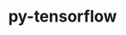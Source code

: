 ---
title: "py-tensorflow"
layout: cache
categories: [package, develop]
meta: {"compilers": ["gcc@11.4.0", "gcc@13.2.0"], "num_specs": 82, "num_specs_by_stack": {"e4s": 8, "e4s-neoverse_v1": 4, "hep": 7, "ml-linux-aarch64-cpu": 12, "ml-linux-aarch64-cuda": 12, "ml-linux-x86_64-cpu": 12, "ml-linux-x86_64-cuda": 13, "ml-linux-x86_64-rocm": 14, "root": 82}, "oss": ["ubuntu22.04", "ubuntu24.04"], "platforms": ["linux"], "stacks": ["e4s", "e4s-neoverse_v1", "hep", "ml-linux-aarch64-cpu", "ml-linux-aarch64-cuda", "ml-linux-x86_64-cpu", "ml-linux-x86_64-cuda", "ml-linux-x86_64-rocm", "root"], "targets": ["aarch64", "neoverse_v1", "x86_64_v3"], "versions": ["2.16.2", "2.18.0", "2.18.0-rocm-enhanced"]}
spec_details: [{"compiler": "gcc@13.2.0", "hash": "3htnwcgt3motuex56oii7qovylmzcrs5", "os": "ubuntu24.04", "platform": "linux", "size": "-", "stacks": ["ml-linux-aarch64-cuda", "root"], "target": "aarch64", "variants": ["~android", "build_system=generic", "~computecpp", "+cuda", "cuda_arch:=80", "+dynamic_kernels", "~gcp", "~gdr", "~ios", "~jemalloc", "~mkl", "~monolithic", "~mpi", "+nccl", "~ngraph", "~numa", "~opencl", "patches:=2017b3e,e061875", "~rocm", "~tensorrt", "~verbs", "+xla"], "versions": ["2.18.0"]}, {"compiler": "gcc@13.2.0", "hash": "3zwnokrxpl2rywftfncaptyrlm6nfdk5", "os": "ubuntu24.04", "platform": "linux", "size": "-", "stacks": ["ml-linux-x86_64-rocm", "root"], "target": "x86_64_v3", "variants": ["amdgpu_target:=gfx90a", "~android", "build_system=generic", "~computecpp", "~cuda", "+dynamic_kernels", "~gcp", "~gdr", "~ios", "~jemalloc", "~mkl", "~monolithic", "~mpi", "+nccl", "~ngraph", "~numa", "~opencl", "patches:=2017b3e,34eee7f,e061875", "+rocm", "~tensorrt", "~verbs", "+xla"], "versions": ["2.18.0-rocm-enhanced"]}, {"compiler": "gcc@13.2.0", "hash": "4shv7za4u66mferc4ts2dqkzg2ncjng4", "os": "ubuntu24.04", "platform": "linux", "size": "-", "stacks": ["ml-linux-aarch64-cpu", "root"], "target": "aarch64", "variants": ["~android", "build_system=generic", "~computecpp", "~cuda", "+dynamic_kernels", "~gcp", "~gdr", "~ios", "~jemalloc", "~mkl", "~monolithic", "~mpi", "~nccl", "~ngraph", "~numa", "~opencl", "patches:=2017b3e,e061875", "~rocm", "~tensorrt", "~verbs", "+xla"], "versions": ["2.18.0"]}, {"compiler": "gcc@13.2.0", "hash": "5ltt3lt3n3lrkefjtcjtqllru4axj226", "os": "ubuntu24.04", "platform": "linux", "size": "-", "stacks": ["ml-linux-x86_64-rocm", "root"], "target": "x86_64_v3", "variants": ["amdgpu_target:=gfx90a", "~android", "build_system=generic", "~computecpp", "~cuda", "+dynamic_kernels", "~gcp", "~gdr", "~ios", "~jemalloc", "~mkl", "~monolithic", "~mpi", "+nccl", "~ngraph", "~numa", "~opencl", "patches:=2017b3e,34eee7f,e061875", "+rocm", "~tensorrt", "~verbs", "+xla"], "versions": ["2.18.0-rocm-enhanced"]}, {"compiler": "gcc@13.2.0", "hash": "6ab76ni7kfsoiipqqvgus6yavceotp3a", "os": "ubuntu24.04", "platform": "linux", "size": "-", "stacks": ["ml-linux-x86_64-cuda", "root"], "target": "x86_64_v3", "variants": ["~android", "build_system=generic", "~computecpp", "+cuda", "cuda_arch:=80", "+dynamic_kernels", "~gcp", "~gdr", "~ios", "~jemalloc", "~mkl", "~monolithic", "~mpi", "+nccl", "~ngraph", "~numa", "~opencl", "patches:=2017b3e,e061875", "~rocm", "~tensorrt", "~verbs", "+xla"], "versions": ["2.18.0"]}, {"compiler": "gcc@13.2.0", "hash": "6cectvgmum6kf5wecoocvibf6p5t7ovf", "os": "ubuntu24.04", "platform": "linux", "size": "-", "stacks": ["ml-linux-aarch64-cpu", "root"], "target": "aarch64", "variants": ["~android", "build_system=generic", "~computecpp", "~cuda", "+dynamic_kernels", "~gcp", "~gdr", "~ios", "~jemalloc", "~mkl", "~monolithic", "~mpi", "~nccl", "~ngraph", "~numa", "~opencl", "patches:=2017b3e,e061875", "~rocm", "~tensorrt", "~verbs", "+xla"], "versions": ["2.18.0"]}, {"compiler": "gcc@11.4.0", "hash": "6hdbkct3slzcnc64em2zsh5um66htjxj", "os": "ubuntu22.04", "platform": "linux", "size": "-", "stacks": ["e4s", "root"], "target": "x86_64_v3", "variants": ["~android", "~aws", "build_system=generic", "~computecpp", "~cuda", "+dynamic_kernels", "~gcp", "~gdr", "~hdfs", "~ios", "~jemalloc", "~mkl", "~monolithic", "+mpi", "~nccl", "~ngraph", "~numa", "~opencl", "patches:=2017b3e,e061875", "~rocm", "~tensorrt", "~verbs", "+xla"], "versions": ["2.16.2"]}, {"compiler": "gcc@13.2.0", "hash": "6kpq3u3z6ezvqbyczzprupoh33fi27os", "os": "ubuntu24.04", "platform": "linux", "size": "-", "stacks": ["ml-linux-aarch64-cuda", "root"], "target": "aarch64", "variants": ["~android", "build_system=generic", "~computecpp", "+cuda", "cuda_arch:=80", "+dynamic_kernels", "~gcp", "~gdr", "~ios", "~jemalloc", "~mkl", "~monolithic", "~mpi", "+nccl", "~ngraph", "~numa", "~opencl", "patches:=2017b3e,e061875", "~rocm", "~tensorrt", "~verbs", "+xla"], "versions": ["2.18.0"]}, {"compiler": "gcc@13.2.0", "hash": "763zke22gycrexs6mfi4tk76jbhhk2qg", "os": "ubuntu24.04", "platform": "linux", "size": "-", "stacks": ["ml-linux-x86_64-cpu", "root"], "target": "x86_64_v3", "variants": ["~android", "build_system=generic", "~computecpp", "~cuda", "+dynamic_kernels", "~gcp", "~gdr", "~ios", "~jemalloc", "~mkl", "~monolithic", "~mpi", "~nccl", "~ngraph", "~numa", "~opencl", "patches:=2017b3e,e061875", "~rocm", "~tensorrt", "~verbs", "+xla"], "versions": ["2.18.0"]}, {"compiler": "gcc@13.2.0", "hash": "7de4fordzhulw6pguqd3rrag2qik4cc4", "os": "ubuntu24.04", "platform": "linux", "size": "-", "stacks": ["ml-linux-x86_64-cuda", "root"], "target": "x86_64_v3", "variants": ["~android", "build_system=generic", "~computecpp", "+cuda", "cuda_arch:=80", "+dynamic_kernels", "~gcp", "~gdr", "~ios", "~jemalloc", "~mkl", "~monolithic", "~mpi", "+nccl", "~ngraph", "~numa", "~opencl", "patches:=2017b3e,e061875", "~rocm", "~tensorrt", "~verbs", "+xla"], "versions": ["2.18.0"]}, {"compiler": "gcc@13.2.0", "hash": "7fiq7jcqjmeajfhimeiupbrtf36kcnyi", "os": "ubuntu24.04", "platform": "linux", "size": "-", "stacks": ["ml-linux-x86_64-rocm", "root"], "target": "x86_64_v3", "variants": ["amdgpu_target:=gfx90a", "~android", "build_system=generic", "~computecpp", "~cuda", "+dynamic_kernels", "~gcp", "~gdr", "~ios", "~jemalloc", "~mkl", "~monolithic", "~mpi", "+nccl", "~ngraph", "~numa", "~opencl", "patches:=2017b3e,34eee7f,e061875", "+rocm", "~tensorrt", "~verbs", "+xla"], "versions": ["2.18.0-rocm-enhanced"]}, {"compiler": "gcc@11.4.0", "hash": "7r7bqk32xjjdt6yzpl5h6zaee2uzahgy", "os": "ubuntu22.04", "platform": "linux", "size": "-", "stacks": ["e4s-neoverse_v1", "root"], "target": "neoverse_v1", "variants": ["~android", "~aws", "build_system=generic", "~computecpp", "~cuda", "+dynamic_kernels", "~gcp", "~gdr", "~hdfs", "~ios", "~jemalloc", "~mkl", "~monolithic", "+mpi", "~nccl", "~ngraph", "~numa", "~opencl", "patches:=2017b3e,e538be3", "~rocm", "~tensorrt", "~verbs", "+xla"], "versions": ["2.16.2"]}, {"compiler": "gcc@11.4.0", "hash": "ampicucntu2nbwnehfqeqwcfir5hsl37", "os": "ubuntu22.04", "platform": "linux", "size": "-", "stacks": ["e4s", "root"], "target": "x86_64_v3", "variants": ["~android", "~aws", "build_system=generic", "~computecpp", "~cuda", "+dynamic_kernels", "~gcp", "~gdr", "~hdfs", "~ios", "~jemalloc", "~mkl", "~monolithic", "+mpi", "~nccl", "~ngraph", "~numa", "~opencl", "patches:=2017b3e,e061875", "~rocm", "~tensorrt", "~verbs", "+xla"], "versions": ["2.16.2"]}, {"compiler": "gcc@13.2.0", "hash": "b5tdvt3zs6ly3pcbkzl3jgjrvaxe66yj", "os": "ubuntu24.04", "platform": "linux", "size": "-", "stacks": ["ml-linux-x86_64-cuda", "root"], "target": "x86_64_v3", "variants": ["~android", "build_system=generic", "~computecpp", "+cuda", "cuda_arch:=80", "+dynamic_kernels", "~gcp", "~gdr", "~ios", "~jemalloc", "~mkl", "~monolithic", "~mpi", "+nccl", "~ngraph", "~numa", "~opencl", "patches:=2017b3e,e061875", "~rocm", "~tensorrt", "~verbs", "+xla"], "versions": ["2.18.0"]}, {"compiler": "gcc@11.4.0", "hash": "b6j65f6qzn5xthontc4yschrellf7zde", "os": "ubuntu22.04", "platform": "linux", "size": "-", "stacks": ["hep", "root"], "target": "x86_64_v3", "variants": ["~android", "~aws", "build_system=generic", "~computecpp", "~cuda", "+dynamic_kernels", "~gcp", "~gdr", "~hdfs", "~ios", "~jemalloc", "~mkl", "~monolithic", "+mpi", "~nccl", "~ngraph", "~numa", "~opencl", "patches:=2017b3e,e061875", "~rocm", "~tensorrt", "~verbs", "+xla"], "versions": ["2.16.2"]}, {"compiler": "gcc@13.2.0", "hash": "bmmmoyd4c4l24iva4l37sculygnq35jg", "os": "ubuntu24.04", "platform": "linux", "size": "-", "stacks": ["ml-linux-x86_64-cpu", "root"], "target": "x86_64_v3", "variants": ["~android", "build_system=generic", "~computecpp", "~cuda", "+dynamic_kernels", "~gcp", "~gdr", "~ios", "~jemalloc", "~mkl", "~monolithic", "~mpi", "~nccl", "~ngraph", "~numa", "~opencl", "patches:=2017b3e,e061875", "~rocm", "~tensorrt", "~verbs", "+xla"], "versions": ["2.18.0"]}, {"compiler": "gcc@11.4.0", "hash": "c72kud54hx66tgc2zqxl5bbidziwctih", "os": "ubuntu22.04", "platform": "linux", "size": "-", "stacks": ["hep", "root"], "target": "x86_64_v3", "variants": ["~android", "~aws", "build_system=generic", "~computecpp", "~cuda", "+dynamic_kernels", "~gcp", "~gdr", "~hdfs", "~ios", "~jemalloc", "~mkl", "~monolithic", "+mpi", "~nccl", "~ngraph", "~numa", "~opencl", "patches:=2017b3e,e061875", "~rocm", "~tensorrt", "~verbs", "+xla"], "versions": ["2.16.2"]}, {"compiler": "gcc@13.2.0", "hash": "chdslfn4vqcasltgwdy2hkikbcat2w7f", "os": "ubuntu24.04", "platform": "linux", "size": "-", "stacks": ["ml-linux-x86_64-rocm", "root"], "target": "x86_64_v3", "variants": ["amdgpu_target:=gfx90a", "~android", "build_system=generic", "~computecpp", "~cuda", "+dynamic_kernels", "~gcp", "~gdr", "~ios", "~jemalloc", "~mkl", "~monolithic", "~mpi", "+nccl", "~ngraph", "~numa", "~opencl", "patches:=2017b3e,34eee7f,e061875", "+rocm", "~tensorrt", "~verbs", "+xla"], "versions": ["2.18.0-rocm-enhanced"]}, {"compiler": "gcc@11.4.0", "hash": "cv6pfazwrzpsyox5aydvbk4ygmzqvvwc", "os": "ubuntu22.04", "platform": "linux", "size": "-", "stacks": ["e4s", "root"], "target": "x86_64_v3", "variants": ["~android", "~aws", "build_system=generic", "~computecpp", "~cuda", "+dynamic_kernels", "~gcp", "~gdr", "~hdfs", "~ios", "~jemalloc", "~mkl", "~monolithic", "+mpi", "~nccl", "~ngraph", "~numa", "~opencl", "patches:=2017b3e,e061875", "~rocm", "~tensorrt", "~verbs", "+xla"], "versions": ["2.16.2"]}, {"compiler": "gcc@13.2.0", "hash": "da4voprq334twmykkzc6jmjmwkgrvllw", "os": "ubuntu24.04", "platform": "linux", "size": "-", "stacks": ["ml-linux-x86_64-rocm", "root"], "target": "x86_64_v3", "variants": ["amdgpu_target:=gfx90a", "~android", "build_system=generic", "~computecpp", "~cuda", "+dynamic_kernels", "~gcp", "~gdr", "~ios", "~jemalloc", "~mkl", "~monolithic", "~mpi", "+nccl", "~ngraph", "~numa", "~opencl", "patches:=2017b3e,34eee7f,e061875", "+rocm", "~tensorrt", "~verbs", "+xla"], "versions": ["2.18.0-rocm-enhanced"]}, {"compiler": "gcc@13.2.0", "hash": "db4rtpptovh52spchkhhigqvppbp6pzg", "os": "ubuntu24.04", "platform": "linux", "size": "-", "stacks": ["ml-linux-x86_64-rocm", "root"], "target": "x86_64_v3", "variants": ["amdgpu_target:=gfx90a", "~android", "build_system=generic", "~computecpp", "~cuda", "+dynamic_kernels", "~gcp", "~gdr", "~ios", "~jemalloc", "~mkl", "~monolithic", "~mpi", "+nccl", "~ngraph", "~numa", "~opencl", "patches:=2017b3e,34eee7f,e061875", "+rocm", "~tensorrt", "~verbs", "+xla"], "versions": ["2.18.0-rocm-enhanced"]}, {"compiler": "gcc@13.2.0", "hash": "dbaswirh6iyfprydi6t3bchjrdq6r7oe", "os": "ubuntu24.04", "platform": "linux", "size": "-", "stacks": ["ml-linux-x86_64-cuda", "root"], "target": "x86_64_v3", "variants": ["~android", "build_system=generic", "~computecpp", "+cuda", "cuda_arch:=80", "+dynamic_kernels", "~gcp", "~gdr", "~ios", "~jemalloc", "~mkl", "~monolithic", "~mpi", "+nccl", "~ngraph", "~numa", "~opencl", "patches:=2017b3e,e061875", "~rocm", "~tensorrt", "~verbs", "+xla"], "versions": ["2.18.0"]}, {"compiler": "gcc@13.2.0", "hash": "dbksw6hxqweqpdxqmapvkgenxypbigje", "os": "ubuntu24.04", "platform": "linux", "size": "-", "stacks": ["ml-linux-x86_64-cuda", "root"], "target": "x86_64_v3", "variants": ["~android", "build_system=generic", "~computecpp", "+cuda", "cuda_arch:=80", "+dynamic_kernels", "~gcp", "~gdr", "~ios", "~jemalloc", "~mkl", "~monolithic", "~mpi", "+nccl", "~ngraph", "~numa", "~opencl", "patches:=2017b3e,e061875", "~rocm", "~tensorrt", "~verbs", "+xla"], "versions": ["2.18.0"]}, {"compiler": "gcc@13.2.0", "hash": "dmxgu3ozbupxnnyfxogmpmyj7v7uw2fm", "os": "ubuntu24.04", "platform": "linux", "size": "-", "stacks": ["ml-linux-aarch64-cpu", "root"], "target": "aarch64", "variants": ["~android", "build_system=generic", "~computecpp", "~cuda", "+dynamic_kernels", "~gcp", "~gdr", "~ios", "~jemalloc", "~mkl", "~monolithic", "~mpi", "~nccl", "~ngraph", "~numa", "~opencl", "patches:=2017b3e,e061875", "~rocm", "~tensorrt", "~verbs", "+xla"], "versions": ["2.18.0"]}, {"compiler": "gcc@13.2.0", "hash": "dqyl2rnk4z2t4g3z44qwa44v6mqfl4m3", "os": "ubuntu24.04", "platform": "linux", "size": "-", "stacks": ["ml-linux-aarch64-cuda", "root"], "target": "aarch64", "variants": ["~android", "build_system=generic", "~computecpp", "+cuda", "cuda_arch:=80", "+dynamic_kernels", "~gcp", "~gdr", "~ios", "~jemalloc", "~mkl", "~monolithic", "~mpi", "+nccl", "~ngraph", "~numa", "~opencl", "patches:=2017b3e,e061875", "~rocm", "~tensorrt", "~verbs", "+xla"], "versions": ["2.18.0"]}, {"compiler": "gcc@11.4.0", "hash": "eofiwbhas6upchqejj4xn3mnzytflpud", "os": "ubuntu22.04", "platform": "linux", "size": "-", "stacks": ["hep", "root"], "target": "x86_64_v3", "variants": ["~android", "~aws", "build_system=generic", "~computecpp", "~cuda", "+dynamic_kernels", "~gcp", "~gdr", "~hdfs", "~ios", "~jemalloc", "~mkl", "~monolithic", "+mpi", "~nccl", "~ngraph", "~numa", "~opencl", "patches:=2017b3e,e061875", "~rocm", "~tensorrt", "~verbs", "+xla"], "versions": ["2.16.2"]}, {"compiler": "gcc@13.2.0", "hash": "fd4clotlswyslsoxmlfqxksmgcuw36wc", "os": "ubuntu24.04", "platform": "linux", "size": "-", "stacks": ["ml-linux-x86_64-cuda", "root"], "target": "x86_64_v3", "variants": ["~android", "build_system=generic", "~computecpp", "+cuda", "cuda_arch:=80", "+dynamic_kernels", "~gcp", "~gdr", "~ios", "~jemalloc", "~mkl", "~monolithic", "~mpi", "+nccl", "~ngraph", "~numa", "~opencl", "patches:=2017b3e,e061875", "~rocm", "~tensorrt", "~verbs", "+xla"], "versions": ["2.18.0"]}, {"compiler": "gcc@13.2.0", "hash": "ft73glndjzqt4baiccd46sk6yavn23gu", "os": "ubuntu24.04", "platform": "linux", "size": "-", "stacks": ["ml-linux-x86_64-cuda", "root"], "target": "x86_64_v3", "variants": ["~android", "build_system=generic", "~computecpp", "+cuda", "cuda_arch:=80", "+dynamic_kernels", "~gcp", "~gdr", "~ios", "~jemalloc", "~mkl", "~monolithic", "~mpi", "+nccl", "~ngraph", "~numa", "~opencl", "patches:=2017b3e,e061875", "~rocm", "~tensorrt", "~verbs", "+xla"], "versions": ["2.18.0"]}, {"compiler": "gcc@13.2.0", "hash": "g7yrpdi7otvujobsvbqcrukch7wgr6yn", "os": "ubuntu24.04", "platform": "linux", "size": "-", "stacks": ["ml-linux-x86_64-cpu", "root"], "target": "x86_64_v3", "variants": ["~android", "build_system=generic", "~computecpp", "~cuda", "+dynamic_kernels", "~gcp", "~gdr", "~ios", "~jemalloc", "~mkl", "~monolithic", "~mpi", "~nccl", "~ngraph", "~numa", "~opencl", "patches:=2017b3e,e061875", "~rocm", "~tensorrt", "~verbs", "+xla"], "versions": ["2.18.0"]}, {"compiler": "gcc@13.2.0", "hash": "gd3qqw5xltfyfaaasnxcx3vjehmhfqa6", "os": "ubuntu24.04", "platform": "linux", "size": "-", "stacks": ["ml-linux-x86_64-rocm", "root"], "target": "x86_64_v3", "variants": ["amdgpu_target:=gfx90a", "~android", "build_system=generic", "~computecpp", "~cuda", "+dynamic_kernels", "~gcp", "~gdr", "~ios", "~jemalloc", "~mkl", "~monolithic", "~mpi", "+nccl", "~ngraph", "~numa", "~opencl", "patches:=2017b3e,34eee7f,e061875", "+rocm", "~tensorrt", "~verbs", "+xla"], "versions": ["2.18.0-rocm-enhanced"]}, {"compiler": "gcc@13.2.0", "hash": "gjwz7ebap5bunduls7felabjpq2p64vo", "os": "ubuntu24.04", "platform": "linux", "size": "-", "stacks": ["ml-linux-x86_64-rocm", "root"], "target": "x86_64_v3", "variants": ["amdgpu_target:=gfx90a", "~android", "build_system=generic", "~computecpp", "~cuda", "+dynamic_kernels", "~gcp", "~gdr", "~ios", "~jemalloc", "~mkl", "~monolithic", "~mpi", "+nccl", "~ngraph", "~numa", "~opencl", "patches:=2017b3e,34eee7f,e061875", "+rocm", "~tensorrt", "~verbs", "+xla"], "versions": ["2.18.0-rocm-enhanced"]}, {"compiler": "gcc@13.2.0", "hash": "hoovlyniivpdwzzvibytctnrsvx6ktli", "os": "ubuntu24.04", "platform": "linux", "size": "-", "stacks": ["ml-linux-aarch64-cpu", "root"], "target": "aarch64", "variants": ["~android", "build_system=generic", "~computecpp", "~cuda", "+dynamic_kernels", "~gcp", "~gdr", "~ios", "~jemalloc", "~mkl", "~monolithic", "~mpi", "~nccl", "~ngraph", "~numa", "~opencl", "patches:=2017b3e,e061875", "~rocm", "~tensorrt", "~verbs", "+xla"], "versions": ["2.18.0"]}, {"compiler": "gcc@13.2.0", "hash": "i4ywlisf32drzkbbo6fsymnpzpql2foe", "os": "ubuntu24.04", "platform": "linux", "size": "-", "stacks": ["ml-linux-aarch64-cpu", "root"], "target": "aarch64", "variants": ["~android", "build_system=generic", "~computecpp", "~cuda", "+dynamic_kernels", "~gcp", "~gdr", "~ios", "~jemalloc", "~mkl", "~monolithic", "~mpi", "~nccl", "~ngraph", "~numa", "~opencl", "patches:=2017b3e,e061875", "~rocm", "~tensorrt", "~verbs", "+xla"], "versions": ["2.18.0"]}, {"compiler": "gcc@13.2.0", "hash": "iejmyxib3cdef3ozjznp6lxhfgbzy5i6", "os": "ubuntu24.04", "platform": "linux", "size": "-", "stacks": ["ml-linux-x86_64-rocm", "root"], "target": "x86_64_v3", "variants": ["amdgpu_target:=gfx90a", "~android", "build_system=generic", "~computecpp", "~cuda", "+dynamic_kernels", "~gcp", "~gdr", "~ios", "~jemalloc", "~mkl", "~monolithic", "~mpi", "+nccl", "~ngraph", "~numa", "~opencl", "patches:=2017b3e,34eee7f,e061875", "+rocm", "~tensorrt", "~verbs", "+xla"], "versions": ["2.18.0-rocm-enhanced"]}, {"compiler": "gcc@13.2.0", "hash": "iqn4fiuphv5ozqhunwn4my7ajg76snku", "os": "ubuntu24.04", "platform": "linux", "size": "-", "stacks": ["ml-linux-x86_64-cpu", "root"], "target": "x86_64_v3", "variants": ["~android", "build_system=generic", "~computecpp", "~cuda", "+dynamic_kernels", "~gcp", "~gdr", "~ios", "~jemalloc", "~mkl", "~monolithic", "~mpi", "~nccl", "~ngraph", "~numa", "~opencl", "patches:=2017b3e,e061875", "~rocm", "~tensorrt", "~verbs", "+xla"], "versions": ["2.18.0"]}, {"compiler": "gcc@11.4.0", "hash": "iwox5bn7sgpvuh7cbimncvjky3yppokz", "os": "ubuntu22.04", "platform": "linux", "size": "-", "stacks": ["e4s", "root"], "target": "x86_64_v3", "variants": ["~android", "~aws", "build_system=generic", "~computecpp", "~cuda", "+dynamic_kernels", "~gcp", "~gdr", "~hdfs", "~ios", "~jemalloc", "~mkl", "~monolithic", "+mpi", "~nccl", "~ngraph", "~numa", "~opencl", "patches:=2017b3e,e061875", "~rocm", "~tensorrt", "~verbs", "+xla"], "versions": ["2.16.2"]}, {"compiler": "gcc@13.2.0", "hash": "iydlmpaxec3t7d2xqjpdvaoyb7bxutcu", "os": "ubuntu24.04", "platform": "linux", "size": "-", "stacks": ["ml-linux-aarch64-cuda", "root"], "target": "aarch64", "variants": ["~android", "build_system=generic", "~computecpp", "+cuda", "cuda_arch:=80", "+dynamic_kernels", "~gcp", "~gdr", "~ios", "~jemalloc", "~mkl", "~monolithic", "~mpi", "+nccl", "~ngraph", "~numa", "~opencl", "patches:=2017b3e,e061875", "~rocm", "~tensorrt", "~verbs", "+xla"], "versions": ["2.18.0"]}, {"compiler": "gcc@13.2.0", "hash": "jdhbcfexdyy3qqrce5tuqjxlgw5qc336", "os": "ubuntu24.04", "platform": "linux", "size": "-", "stacks": ["ml-linux-aarch64-cpu", "root"], "target": "aarch64", "variants": ["~android", "build_system=generic", "~computecpp", "~cuda", "+dynamic_kernels", "~gcp", "~gdr", "~ios", "~jemalloc", "~mkl", "~monolithic", "~mpi", "~nccl", "~ngraph", "~numa", "~opencl", "patches:=2017b3e,e061875", "~rocm", "~tensorrt", "~verbs", "+xla"], "versions": ["2.18.0"]}, {"compiler": "gcc@11.4.0", "hash": "k5ejeljo454vr5nslquyvvbj5rtofrod", "os": "ubuntu22.04", "platform": "linux", "size": "-", "stacks": ["hep", "root"], "target": "x86_64_v3", "variants": ["~android", "~aws", "build_system=generic", "~computecpp", "~cuda", "+dynamic_kernels", "~gcp", "~gdr", "~hdfs", "~ios", "~jemalloc", "~mkl", "~monolithic", "+mpi", "~nccl", "~ngraph", "~numa", "~opencl", "patches:=2017b3e,e061875", "~rocm", "~tensorrt", "~verbs", "+xla"], "versions": ["2.16.2"]}, {"compiler": "gcc@11.4.0", "hash": "kjzh5shmo477jp3hpbuygsxy52wpefol", "os": "ubuntu22.04", "platform": "linux", "size": "-", "stacks": ["e4s-neoverse_v1", "root"], "target": "neoverse_v1", "variants": ["~android", "~aws", "build_system=generic", "~computecpp", "~cuda", "+dynamic_kernels", "~gcp", "~gdr", "~hdfs", "~ios", "~jemalloc", "~mkl", "~monolithic", "+mpi", "~nccl", "~ngraph", "~numa", "~opencl", "patches:=2017b3e,e538be3", "~rocm", "~tensorrt", "~verbs", "+xla"], "versions": ["2.16.2"]}, {"compiler": "gcc@11.4.0", "hash": "kkhdwchya3xaidyera3yclxspmyuu7kp", "os": "ubuntu22.04", "platform": "linux", "size": "-", "stacks": ["e4s", "root"], "target": "x86_64_v3", "variants": ["~android", "~aws", "build_system=generic", "~computecpp", "~cuda", "+dynamic_kernels", "~gcp", "~gdr", "~hdfs", "~ios", "~jemalloc", "~mkl", "~monolithic", "+mpi", "~nccl", "~ngraph", "~numa", "~opencl", "patches:=2017b3e,e061875", "~rocm", "~tensorrt", "~verbs", "+xla"], "versions": ["2.16.2"]}, {"compiler": "gcc@13.2.0", "hash": "ky4iyyqm322hsqcw5z2toph2lmzsyfxm", "os": "ubuntu24.04", "platform": "linux", "size": "-", "stacks": ["ml-linux-aarch64-cuda", "root"], "target": "aarch64", "variants": ["~android", "build_system=generic", "~computecpp", "+cuda", "cuda_arch:=80", "+dynamic_kernels", "~gcp", "~gdr", "~ios", "~jemalloc", "~mkl", "~monolithic", "~mpi", "+nccl", "~ngraph", "~numa", "~opencl", "patches:=2017b3e,e061875", "~rocm", "~tensorrt", "~verbs", "+xla"], "versions": ["2.18.0"]}, {"compiler": "gcc@11.4.0", "hash": "lderpkxtaicye53b7w2fzmunrjnm5fql", "os": "ubuntu22.04", "platform": "linux", "size": "-", "stacks": ["hep", "root"], "target": "x86_64_v3", "variants": ["~android", "~aws", "build_system=generic", "~computecpp", "~cuda", "+dynamic_kernels", "~gcp", "~gdr", "~hdfs", "~ios", "~jemalloc", "~mkl", "~monolithic", "+mpi", "~nccl", "~ngraph", "~numa", "~opencl", "patches:=2017b3e,e061875", "~rocm", "~tensorrt", "~verbs", "+xla"], "versions": ["2.16.2"]}, {"compiler": "gcc@13.2.0", "hash": "lzonmi4oj44amsipnoicmzeczocvvxzk", "os": "ubuntu24.04", "platform": "linux", "size": "-", "stacks": ["ml-linux-x86_64-cpu", "root"], "target": "x86_64_v3", "variants": ["~android", "build_system=generic", "~computecpp", "~cuda", "+dynamic_kernels", "~gcp", "~gdr", "~ios", "~jemalloc", "~mkl", "~monolithic", "~mpi", "~nccl", "~ngraph", "~numa", "~opencl", "patches:=2017b3e,e061875", "~rocm", "~tensorrt", "~verbs", "+xla"], "versions": ["2.18.0"]}, {"compiler": "gcc@13.2.0", "hash": "m3s4s4kxt6mmlsiofdtkv7uk2l2v5xhb", "os": "ubuntu24.04", "platform": "linux", "size": "-", "stacks": ["ml-linux-x86_64-rocm", "root"], "target": "x86_64_v3", "variants": ["amdgpu_target:=gfx90a", "~android", "build_system=generic", "~computecpp", "~cuda", "+dynamic_kernels", "~gcp", "~gdr", "~ios", "~jemalloc", "~mkl", "~monolithic", "~mpi", "+nccl", "~ngraph", "~numa", "~opencl", "patches:=2017b3e,34eee7f,e061875", "+rocm", "~tensorrt", "~verbs", "+xla"], "versions": ["2.18.0-rocm-enhanced"]}, {"compiler": "gcc@11.4.0", "hash": "mptlj36yvt3jjmwd2th4ai5zzr4ysa44", "os": "ubuntu22.04", "platform": "linux", "size": "-", "stacks": ["e4s-neoverse_v1", "root"], "target": "neoverse_v1", "variants": ["~android", "~aws", "build_system=generic", "~computecpp", "~cuda", "+dynamic_kernels", "~gcp", "~gdr", "~hdfs", "~ios", "~jemalloc", "~mkl", "~monolithic", "+mpi", "~nccl", "~ngraph", "~numa", "~opencl", "patches:=2017b3e,e538be3", "~rocm", "~tensorrt", "~verbs", "+xla"], "versions": ["2.16.2"]}, {"compiler": "gcc@13.2.0", "hash": "myje2q5jhn732vxz2u3k2nsk6lmqe3kr", "os": "ubuntu24.04", "platform": "linux", "size": "-", "stacks": ["ml-linux-x86_64-cuda", "root"], "target": "x86_64_v3", "variants": ["~android", "build_system=generic", "~computecpp", "+cuda", "cuda_arch:=80", "+dynamic_kernels", "~gcp", "~gdr", "~ios", "~jemalloc", "~mkl", "~monolithic", "~mpi", "+nccl", "~ngraph", "~numa", "~opencl", "patches:=2017b3e,e061875", "~rocm", "~tensorrt", "~verbs", "+xla"], "versions": ["2.18.0"]}, {"compiler": "gcc@13.2.0", "hash": "ntlubggbwgfa7ic5fbblcudj6sizrewr", "os": "ubuntu24.04", "platform": "linux", "size": "-", "stacks": ["ml-linux-x86_64-cpu", "root"], "target": "x86_64_v3", "variants": ["~android", "build_system=generic", "~computecpp", "~cuda", "+dynamic_kernels", "~gcp", "~gdr", "~ios", "~jemalloc", "~mkl", "~monolithic", "~mpi", "~nccl", "~ngraph", "~numa", "~opencl", "patches:=2017b3e,e061875", "~rocm", "~tensorrt", "~verbs", "+xla"], "versions": ["2.18.0"]}, {"compiler": "gcc@13.2.0", "hash": "nwd4ufvra2thg6kqvkjhbyrbvpojrpdj", "os": "ubuntu24.04", "platform": "linux", "size": "-", "stacks": ["ml-linux-x86_64-cuda", "root"], "target": "x86_64_v3", "variants": ["~android", "build_system=generic", "~computecpp", "+cuda", "cuda_arch:=80", "+dynamic_kernels", "~gcp", "~gdr", "~ios", "~jemalloc", "~mkl", "~monolithic", "~mpi", "+nccl", "~ngraph", "~numa", "~opencl", "patches:=2017b3e,e061875", "~rocm", "~tensorrt", "~verbs", "+xla"], "versions": ["2.18.0"]}, {"compiler": "gcc@11.4.0", "hash": "o7neyy2ufiv3sgt3eyrlju3h343vpckb", "os": "ubuntu22.04", "platform": "linux", "size": "-", "stacks": ["e4s-neoverse_v1", "root"], "target": "neoverse_v1", "variants": ["~android", "~aws", "build_system=generic", "~computecpp", "~cuda", "+dynamic_kernels", "~gcp", "~gdr", "~hdfs", "~ios", "~jemalloc", "~mkl", "~monolithic", "+mpi", "~nccl", "~ngraph", "~numa", "~opencl", "patches:=2017b3e,e538be3", "~rocm", "~tensorrt", "~verbs", "+xla"], "versions": ["2.16.2"]}, {"compiler": "gcc@13.2.0", "hash": "ohfryc7kovfrs47crkhrz2ywsesuibgc", "os": "ubuntu24.04", "platform": "linux", "size": "-", "stacks": ["ml-linux-x86_64-rocm", "root"], "target": "x86_64_v3", "variants": ["amdgpu_target:=gfx90a", "~android", "build_system=generic", "~computecpp", "~cuda", "+dynamic_kernels", "~gcp", "~gdr", "~ios", "~jemalloc", "~mkl", "~monolithic", "~mpi", "+nccl", "~ngraph", "~numa", "~opencl", "patches:=2017b3e,34eee7f,e061875", "+rocm", "~tensorrt", "~verbs", "+xla"], "versions": ["2.18.0-rocm-enhanced"]}, {"compiler": "gcc@13.2.0", "hash": "oqurw6aezdymn2ghlpocqoadnupyomwa", "os": "ubuntu24.04", "platform": "linux", "size": "-", "stacks": ["ml-linux-aarch64-cuda", "root"], "target": "aarch64", "variants": ["~android", "build_system=generic", "~computecpp", "+cuda", "cuda_arch:=80", "+dynamic_kernels", "~gcp", "~gdr", "~ios", "~jemalloc", "~mkl", "~monolithic", "~mpi", "+nccl", "~ngraph", "~numa", "~opencl", "patches:=2017b3e,e061875", "~rocm", "~tensorrt", "~verbs", "+xla"], "versions": ["2.18.0"]}, {"compiler": "gcc@13.2.0", "hash": "pu4l3ezxk3oklbcdzcvxvofnmazkclzo", "os": "ubuntu24.04", "platform": "linux", "size": "-", "stacks": ["ml-linux-x86_64-rocm", "root"], "target": "x86_64_v3", "variants": ["amdgpu_target:=gfx90a", "~android", "build_system=generic", "~computecpp", "~cuda", "+dynamic_kernels", "~gcp", "~gdr", "~ios", "~jemalloc", "~mkl", "~monolithic", "~mpi", "+nccl", "~ngraph", "~numa", "~opencl", "patches:=2017b3e,34eee7f,e061875", "+rocm", "~tensorrt", "~verbs", "+xla"], "versions": ["2.18.0-rocm-enhanced"]}, {"compiler": "gcc@13.2.0", "hash": "pydfd53hoxehhwf7j3wxhsa4wdqzrsjv", "os": "ubuntu24.04", "platform": "linux", "size": "-", "stacks": ["ml-linux-x86_64-cpu", "root"], "target": "x86_64_v3", "variants": ["~android", "build_system=generic", "~computecpp", "~cuda", "+dynamic_kernels", "~gcp", "~gdr", "~ios", "~jemalloc", "~mkl", "~monolithic", "~mpi", "~nccl", "~ngraph", "~numa", "~opencl", "patches:=2017b3e,e061875", "~rocm", "~tensorrt", "~verbs", "+xla"], "versions": ["2.18.0"]}, {"compiler": "gcc@11.4.0", "hash": "qetiw4p7mlomzgsthnxggwef6fdc3ba4", "os": "ubuntu22.04", "platform": "linux", "size": "-", "stacks": ["hep", "root"], "target": "x86_64_v3", "variants": ["~android", "~aws", "build_system=generic", "~computecpp", "~cuda", "+dynamic_kernels", "~gcp", "~gdr", "~hdfs", "~ios", "~jemalloc", "~mkl", "~monolithic", "+mpi", "~nccl", "~ngraph", "~numa", "~opencl", "patches:=2017b3e,e061875", "~rocm", "~tensorrt", "~verbs", "+xla"], "versions": ["2.16.2"]}, {"compiler": "gcc@13.2.0", "hash": "qjjnjnzsvqa24bfjbqmn2z3sdqilgz2o", "os": "ubuntu24.04", "platform": "linux", "size": "-", "stacks": ["ml-linux-aarch64-cpu", "root"], "target": "aarch64", "variants": ["~android", "build_system=generic", "~computecpp", "~cuda", "+dynamic_kernels", "~gcp", "~gdr", "~ios", "~jemalloc", "~mkl", "~monolithic", "~mpi", "~nccl", "~ngraph", "~numa", "~opencl", "patches:=2017b3e,e061875", "~rocm", "~tensorrt", "~verbs", "+xla"], "versions": ["2.18.0"]}, {"compiler": "gcc@13.2.0", "hash": "qkgaxkzzfwza5bwzdmkrodjtk7zlf52q", "os": "ubuntu24.04", "platform": "linux", "size": "-", "stacks": ["ml-linux-aarch64-cpu", "root"], "target": "aarch64", "variants": ["~android", "build_system=generic", "~computecpp", "~cuda", "+dynamic_kernels", "~gcp", "~gdr", "~ios", "~jemalloc", "~mkl", "~monolithic", "~mpi", "~nccl", "~ngraph", "~numa", "~opencl", "patches:=2017b3e,e061875", "~rocm", "~tensorrt", "~verbs", "+xla"], "versions": ["2.18.0"]}, {"compiler": "gcc@11.4.0", "hash": "qkso4fosnnc2dwwpgyjr6d2ru2d3xyn4", "os": "ubuntu22.04", "platform": "linux", "size": "-", "stacks": ["hep", "root"], "target": "x86_64_v3", "variants": ["~android", "~aws", "build_system=generic", "~computecpp", "~cuda", "+dynamic_kernels", "~gcp", "~gdr", "~hdfs", "~ios", "~jemalloc", "~mkl", "~monolithic", "+mpi", "~nccl", "~ngraph", "~numa", "~opencl", "patches:=2017b3e,e061875", "~rocm", "~tensorrt", "~verbs", "+xla"], "versions": ["2.16.2"]}, {"compiler": "gcc@13.2.0", "hash": "qlyvig5242w33zi2a2aralrm53mgbqdj", "os": "ubuntu24.04", "platform": "linux", "size": "-", "stacks": ["ml-linux-x86_64-cuda", "root"], "target": "x86_64_v3", "variants": ["~android", "build_system=generic", "~computecpp", "+cuda", "cuda_arch:=80", "+dynamic_kernels", "~gcp", "~gdr", "~ios", "~jemalloc", "~mkl", "~monolithic", "~mpi", "+nccl", "~ngraph", "~numa", "~opencl", "patches:=2017b3e,e061875", "~rocm", "~tensorrt", "~verbs", "+xla"], "versions": ["2.18.0"]}, {"compiler": "gcc@11.4.0", "hash": "qnast4csniwzml7mzgvcao3zjsnwdk6e", "os": "ubuntu22.04", "platform": "linux", "size": "-", "stacks": ["e4s", "root"], "target": "x86_64_v3", "variants": ["~android", "~aws", "build_system=generic", "~computecpp", "~cuda", "+dynamic_kernels", "~gcp", "~gdr", "~hdfs", "~ios", "~jemalloc", "~mkl", "~monolithic", "+mpi", "~nccl", "~ngraph", "~numa", "~opencl", "patches:=2017b3e,e061875", "~rocm", "~tensorrt", "~verbs", "+xla"], "versions": ["2.16.2"]}, {"compiler": "gcc@13.2.0", "hash": "rhtfvq47e5z53ra3siqfgzsf6swuoagb", "os": "ubuntu24.04", "platform": "linux", "size": "-", "stacks": ["ml-linux-aarch64-cpu", "root"], "target": "aarch64", "variants": ["~android", "build_system=generic", "~computecpp", "~cuda", "+dynamic_kernels", "~gcp", "~gdr", "~ios", "~jemalloc", "~mkl", "~monolithic", "~mpi", "~nccl", "~ngraph", "~numa", "~opencl", "patches:=2017b3e,e061875", "~rocm", "~tensorrt", "~verbs", "+xla"], "versions": ["2.18.0"]}, {"compiler": "gcc@13.2.0", "hash": "rlnqbct65zk3ddzv33mykbtlte7hv53k", "os": "ubuntu24.04", "platform": "linux", "size": "-", "stacks": ["ml-linux-x86_64-cuda", "root"], "target": "x86_64_v3", "variants": ["~android", "build_system=generic", "~computecpp", "+cuda", "cuda_arch:=80", "+dynamic_kernels", "~gcp", "~gdr", "~ios", "~jemalloc", "~mkl", "~monolithic", "~mpi", "+nccl", "~ngraph", "~numa", "~opencl", "patches:=2017b3e,e061875", "~rocm", "~tensorrt", "~verbs", "+xla"], "versions": ["2.18.0"]}, {"compiler": "gcc@13.2.0", "hash": "slfm66kvss42fvp3ihxmjl2aollogdtz", "os": "ubuntu24.04", "platform": "linux", "size": "-", "stacks": ["ml-linux-x86_64-cuda", "root"], "target": "x86_64_v3", "variants": ["~android", "build_system=generic", "~computecpp", "+cuda", "cuda_arch:=80", "+dynamic_kernels", "~gcp", "~gdr", "~ios", "~jemalloc", "~mkl", "~monolithic", "~mpi", "+nccl", "~ngraph", "~numa", "~opencl", "patches:=2017b3e,e061875", "~rocm", "~tensorrt", "~verbs", "+xla"], "versions": ["2.18.0"]}, {"compiler": "gcc@11.4.0", "hash": "tbihehrvja2yjapch5sowadg4g5w3ue7", "os": "ubuntu22.04", "platform": "linux", "size": "-", "stacks": ["e4s", "root"], "target": "x86_64_v3", "variants": ["~android", "~aws", "build_system=generic", "~computecpp", "~cuda", "+dynamic_kernels", "~gcp", "~gdr", "~hdfs", "~ios", "~jemalloc", "~mkl", "~monolithic", "+mpi", "~nccl", "~ngraph", "~numa", "~opencl", "patches:=2017b3e,e061875", "~rocm", "~tensorrt", "~verbs", "+xla"], "versions": ["2.16.2"]}, {"compiler": "gcc@13.2.0", "hash": "ultgndpdwpiv2ad45sfvmvzo7eosj3by", "os": "ubuntu24.04", "platform": "linux", "size": "-", "stacks": ["ml-linux-aarch64-cpu", "root"], "target": "aarch64", "variants": ["~android", "build_system=generic", "~computecpp", "~cuda", "+dynamic_kernels", "~gcp", "~gdr", "~ios", "~jemalloc", "~mkl", "~monolithic", "~mpi", "~nccl", "~ngraph", "~numa", "~opencl", "patches:=2017b3e,e061875", "~rocm", "~tensorrt", "~verbs", "+xla"], "versions": ["2.18.0"]}, {"compiler": "gcc@13.2.0", "hash": "uu3ullzitbezh3zbkrjlqodp7mxo4oj2", "os": "ubuntu24.04", "platform": "linux", "size": "-", "stacks": ["ml-linux-aarch64-cuda", "root"], "target": "aarch64", "variants": ["~android", "build_system=generic", "~computecpp", "+cuda", "cuda_arch:=80", "+dynamic_kernels", "~gcp", "~gdr", "~ios", "~jemalloc", "~mkl", "~monolithic", "~mpi", "+nccl", "~ngraph", "~numa", "~opencl", "patches:=2017b3e,e061875", "~rocm", "~tensorrt", "~verbs", "+xla"], "versions": ["2.18.0"]}, {"compiler": "gcc@13.2.0", "hash": "uwnemt4g22erw2dfrmsylq5q5ia5wxif", "os": "ubuntu24.04", "platform": "linux", "size": "-", "stacks": ["ml-linux-x86_64-rocm", "root"], "target": "x86_64_v3", "variants": ["amdgpu_target:=gfx90a", "~android", "build_system=generic", "~computecpp", "~cuda", "+dynamic_kernels", "~gcp", "~gdr", "~ios", "~jemalloc", "~mkl", "~monolithic", "~mpi", "+nccl", "~ngraph", "~numa", "~opencl", "patches:=2017b3e,34eee7f,e061875", "+rocm", "~tensorrt", "~verbs", "+xla"], "versions": ["2.18.0-rocm-enhanced"]}, {"compiler": "gcc@13.2.0", "hash": "v4icd4rykqrbi5zmpi6iky2dnfb5opkh", "os": "ubuntu24.04", "platform": "linux", "size": "-", "stacks": ["ml-linux-x86_64-cpu", "root"], "target": "x86_64_v3", "variants": ["~android", "build_system=generic", "~computecpp", "~cuda", "+dynamic_kernels", "~gcp", "~gdr", "~ios", "~jemalloc", "~mkl", "~monolithic", "~mpi", "~nccl", "~ngraph", "~numa", "~opencl", "patches:=2017b3e,e061875", "~rocm", "~tensorrt", "~verbs", "+xla"], "versions": ["2.18.0"]}, {"compiler": "gcc@13.2.0", "hash": "vk6oiz7skgo6sekl36qp5wo4jyh2mqcd", "os": "ubuntu24.04", "platform": "linux", "size": "-", "stacks": ["ml-linux-aarch64-cuda", "root"], "target": "aarch64", "variants": ["~android", "build_system=generic", "~computecpp", "+cuda", "cuda_arch:=80", "+dynamic_kernels", "~gcp", "~gdr", "~ios", "~jemalloc", "~mkl", "~monolithic", "~mpi", "+nccl", "~ngraph", "~numa", "~opencl", "patches:=2017b3e,e061875", "~rocm", "~tensorrt", "~verbs", "+xla"], "versions": ["2.18.0"]}, {"compiler": "gcc@13.2.0", "hash": "vnqqt2kw3xset4rw2gnqfnx2nxaybyhm", "os": "ubuntu24.04", "platform": "linux", "size": "-", "stacks": ["ml-linux-aarch64-cuda", "root"], "target": "aarch64", "variants": ["~android", "build_system=generic", "~computecpp", "+cuda", "cuda_arch:=80", "+dynamic_kernels", "~gcp", "~gdr", "~ios", "~jemalloc", "~mkl", "~monolithic", "~mpi", "+nccl", "~ngraph", "~numa", "~opencl", "patches:=2017b3e,e061875", "~rocm", "~tensorrt", "~verbs", "+xla"], "versions": ["2.18.0"]}, {"compiler": "gcc@13.2.0", "hash": "xgkuep56bvdfkdzed2ha7dcaw4fsyizp", "os": "ubuntu24.04", "platform": "linux", "size": "-", "stacks": ["ml-linux-aarch64-cpu", "root"], "target": "aarch64", "variants": ["~android", "build_system=generic", "~computecpp", "~cuda", "+dynamic_kernels", "~gcp", "~gdr", "~ios", "~jemalloc", "~mkl", "~monolithic", "~mpi", "~nccl", "~ngraph", "~numa", "~opencl", "patches:=2017b3e,e061875", "~rocm", "~tensorrt", "~verbs", "+xla"], "versions": ["2.18.0"]}, {"compiler": "gcc@13.2.0", "hash": "xjsmqg5qvlwjpaazq3tgaax5idyhrauq", "os": "ubuntu24.04", "platform": "linux", "size": "-", "stacks": ["ml-linux-aarch64-cuda", "root"], "target": "aarch64", "variants": ["~android", "build_system=generic", "~computecpp", "+cuda", "cuda_arch:=80", "+dynamic_kernels", "~gcp", "~gdr", "~ios", "~jemalloc", "~mkl", "~monolithic", "~mpi", "+nccl", "~ngraph", "~numa", "~opencl", "patches:=2017b3e,e061875", "~rocm", "~tensorrt", "~verbs", "+xla"], "versions": ["2.18.0"]}, {"compiler": "gcc@13.2.0", "hash": "xqzybvboqyasw534xrv3vyc5ntx3am6x", "os": "ubuntu24.04", "platform": "linux", "size": "-", "stacks": ["ml-linux-x86_64-cpu", "root"], "target": "x86_64_v3", "variants": ["~android", "build_system=generic", "~computecpp", "~cuda", "+dynamic_kernels", "~gcp", "~gdr", "~ios", "~jemalloc", "~mkl", "~monolithic", "~mpi", "~nccl", "~ngraph", "~numa", "~opencl", "patches:=2017b3e,e061875", "~rocm", "~tensorrt", "~verbs", "+xla"], "versions": ["2.18.0"]}, {"compiler": "gcc@13.2.0", "hash": "xs443b5kifftkrwexc4lpoqiyjpayxkw", "os": "ubuntu24.04", "platform": "linux", "size": "-", "stacks": ["ml-linux-aarch64-cpu", "root"], "target": "aarch64", "variants": ["~android", "build_system=generic", "~computecpp", "~cuda", "+dynamic_kernels", "~gcp", "~gdr", "~ios", "~jemalloc", "~mkl", "~monolithic", "~mpi", "~nccl", "~ngraph", "~numa", "~opencl", "patches:=2017b3e,e061875", "~rocm", "~tensorrt", "~verbs", "+xla"], "versions": ["2.18.0"]}, {"compiler": "gcc@13.2.0", "hash": "xsnsqifug3h35jaj6pr2cfbim6k36b5c", "os": "ubuntu24.04", "platform": "linux", "size": "-", "stacks": ["ml-linux-x86_64-cpu", "root"], "target": "x86_64_v3", "variants": ["~android", "build_system=generic", "~computecpp", "~cuda", "+dynamic_kernels", "~gcp", "~gdr", "~ios", "~jemalloc", "~mkl", "~monolithic", "~mpi", "~nccl", "~ngraph", "~numa", "~opencl", "patches:=2017b3e,e061875", "~rocm", "~tensorrt", "~verbs", "+xla"], "versions": ["2.18.0"]}, {"compiler": "gcc@13.2.0", "hash": "xviomiphkao5t67sgpbytpzbn7g2shcd", "os": "ubuntu24.04", "platform": "linux", "size": "-", "stacks": ["ml-linux-x86_64-cuda", "root"], "target": "x86_64_v3", "variants": ["~android", "build_system=generic", "~computecpp", "+cuda", "cuda_arch:=80", "+dynamic_kernels", "~gcp", "~gdr", "~ios", "~jemalloc", "~mkl", "~monolithic", "~mpi", "+nccl", "~ngraph", "~numa", "~opencl", "patches:=2017b3e,e061875", "~rocm", "~tensorrt", "~verbs", "+xla"], "versions": ["2.18.0"]}, {"compiler": "gcc@13.2.0", "hash": "xw6cquwxc766tvntuinu47mnnirfsk7l", "os": "ubuntu24.04", "platform": "linux", "size": "-", "stacks": ["ml-linux-x86_64-cpu", "root"], "target": "x86_64_v3", "variants": ["~android", "build_system=generic", "~computecpp", "~cuda", "+dynamic_kernels", "~gcp", "~gdr", "~ios", "~jemalloc", "~mkl", "~monolithic", "~mpi", "~nccl", "~ngraph", "~numa", "~opencl", "patches:=2017b3e,e061875", "~rocm", "~tensorrt", "~verbs", "+xla"], "versions": ["2.18.0"]}, {"compiler": "gcc@13.2.0", "hash": "xxjxrp3ubiwy32wxgklkyn3tnzs4co7d", "os": "ubuntu24.04", "platform": "linux", "size": "-", "stacks": ["ml-linux-x86_64-rocm", "root"], "target": "x86_64_v3", "variants": ["amdgpu_target:=gfx90a", "~android", "build_system=generic", "~computecpp", "~cuda", "+dynamic_kernels", "~gcp", "~gdr", "~ios", "~jemalloc", "~mkl", "~monolithic", "~mpi", "+nccl", "~ngraph", "~numa", "~opencl", "patches:=2017b3e,34eee7f,e061875", "+rocm", "~tensorrt", "~verbs", "+xla"], "versions": ["2.18.0-rocm-enhanced"]}, {"compiler": "gcc@13.2.0", "hash": "xzh3t7vsszsrx3vtu5ln43ufvyoscwhp", "os": "ubuntu24.04", "platform": "linux", "size": "-", "stacks": ["ml-linux-aarch64-cuda", "root"], "target": "aarch64", "variants": ["~android", "build_system=generic", "~computecpp", "+cuda", "cuda_arch:=80", "+dynamic_kernels", "~gcp", "~gdr", "~ios", "~jemalloc", "~mkl", "~monolithic", "~mpi", "+nccl", "~ngraph", "~numa", "~opencl", "patches:=2017b3e,e061875", "~rocm", "~tensorrt", "~verbs", "+xla"], "versions": ["2.18.0"]}, {"compiler": "gcc@13.2.0", "hash": "z35nsncrjm5o4cbdjbok2bpf3ttpvhlu", "os": "ubuntu24.04", "platform": "linux", "size": "-", "stacks": ["ml-linux-aarch64-cuda", "root"], "target": "aarch64", "variants": ["~android", "build_system=generic", "~computecpp", "+cuda", "cuda_arch:=80", "+dynamic_kernels", "~gcp", "~gdr", "~ios", "~jemalloc", "~mkl", "~monolithic", "~mpi", "+nccl", "~ngraph", "~numa", "~opencl", "patches:=2017b3e,e061875", "~rocm", "~tensorrt", "~verbs", "+xla"], "versions": ["2.18.0"]}, {"compiler": "gcc@13.2.0", "hash": "zjnl5b2wpjktjjrdfu2hbuiavjwqj4ey", "os": "ubuntu24.04", "platform": "linux", "size": "-", "stacks": ["ml-linux-x86_64-cpu", "root"], "target": "x86_64_v3", "variants": ["~android", "build_system=generic", "~computecpp", "~cuda", "+dynamic_kernels", "~gcp", "~gdr", "~ios", "~jemalloc", "~mkl", "~monolithic", "~mpi", "~nccl", "~ngraph", "~numa", "~opencl", "patches:=2017b3e,e061875", "~rocm", "~tensorrt", "~verbs", "+xla"], "versions": ["2.18.0"]}, {"compiler": "gcc@11.4.0", "hash": "zp5k4cwjvhpexdlkfviizpazfud4fbjy", "os": "ubuntu22.04", "platform": "linux", "size": "-", "stacks": ["e4s", "root"], "target": "x86_64_v3", "variants": ["~android", "~aws", "build_system=generic", "~computecpp", "~cuda", "+dynamic_kernels", "~gcp", "~gdr", "~hdfs", "~ios", "~jemalloc", "~mkl", "~monolithic", "+mpi", "~nccl", "~ngraph", "~numa", "~opencl", "patches:=2017b3e,e061875", "~rocm", "~tensorrt", "~verbs", "+xla"], "versions": ["2.16.2"]}]
---